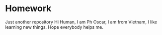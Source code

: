 # Homework
Just another  repository
Hi Human,
I am Ph Oscar, I am from Vietnam, I like learning new things.
Hope everybody helps me.
